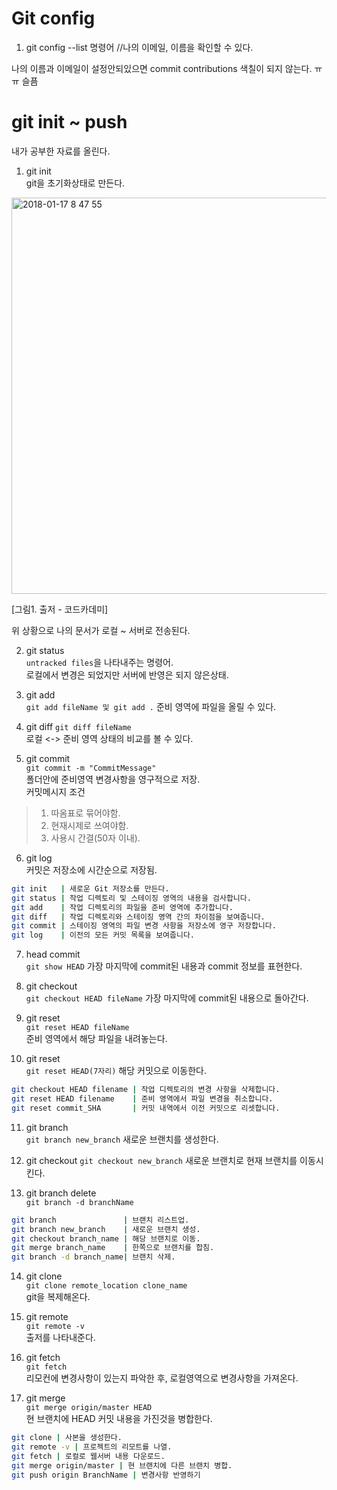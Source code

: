 # Git config

1. git config --list 명령어 //나의 이메일, 이름을 확인할 수 있다.

나의 이름과 이메일이 설정안되있으면 commit contributions 색칠이 되지 않는다. ㅠㅠ 슬픔  

# git init ~ push  

내가 공부한 자료를 올린다.  

1. git init  
git을 초기화상태로 만든다. 

<img width="634" alt="2018-01-17 8 47 55" src="https://user-images.githubusercontent.com/25549306/35018102-5677de38-fb63-11e7-8e90-5162d71bc60b.png">

[그림1. 출저 - 코드카데미]  

위 상황으로 나의 문서가 로컬 ~ 서버로 전송된다.  

2. git status  
`untracked files`을 나타내주는 명령어.  
로컬에서 변경은 되었지만 서버에 반영은 되지 않은상태.  

3. git add  
` git add fileName 및 git add . `
준비 영역에 파일을 올릴 수 있다.  

4. git diff
`git diff fileName`  
로컬 <-> 준비 영역 상태의 비교를 볼 수 있다.  

5. git commit  
`git commit -m "CommitMessage"`  
폴더안에 준비영역 변경사항을 영구적으로 저장.  
커밋메시지 조건  
> 1. 따옴표로 묶어야함.  
> 2. 현재시제로 쓰여야함.   
> 3. 사용시 간결(50자 이내).

6. git log  
커밋은 저장소에 시간순으로 저장됨.  

```sh  
git init   | 새로운 Git 저장소를 만든다.
git status | 작업 디렉토리 및 스테이징 영역의 내용을 검사합니다.
git add    | 작업 디렉토리의 파일을 준비 영역에 추가합니다.
git diff   | 작업 디렉토리와 스테이징 영역 간의 차이점을 보여줍니다.
git commit | 스테이징 영역의 파일 변경 사항을 저장소에 영구 저장합니다.
git log    | 이전의 모든 커밋 목록을 보여줍니다.  
```

7. head commit  
`git show HEAD`
가장 마지막에 commit된 내용과 commit 정보를 표현한다.  

8. git checkout  
`git checkout HEAD fileName`
가장 마지막에 commit된 내용으로 돌아간다.  

9. git reset   
`git reset HEAD fileName`  
준비 영역에서 해당 파일을 내려놓는다.  

10. git reset  
`git reset HEAD(7자리)`
해당 커밋으로 이동한다.   

```sh
git checkout HEAD filename | 작업 디렉토리의 변경 사항을 삭제합니다.  
git reset HEAD filename    | 준비 영역에서 파일 변경을 취소합니다. 
git reset commit_SHA       | 커밋 내역에서 이전 커밋으로 리셋합니다. 
```

11. git branch  
`git branch new_branch`
새로운 브랜치를 생성한다.  

12. git checkout 
`git checkout new_branch`
새로운 브랜치로 현재 브랜치를 이동시킨다.  

13. git branch delete  
`git branch -d branchName`

```sh
git branch               | 브랜치 리스트업.
git branch new_branch    | 새로운 브랜치 생성.
git checkout branch_name | 해당 브랜치로 이동.
git merge branch_name    | 한쪽으로 브랜치를 합침.
git branch -d branch_name| 브랜치 삭제.
```

14. git clone  
`git clone remote_location clone_name`  
git을 복제해온다.  

15. git remote  
`git remote -v`  
출저를 나타내준다.  

16. git fetch  
`git fetch`  
리모컨에 변경사항이 있는지 파악한 후, 로컬영역으로 변경사항을 가져온다.  

17. git merge  
`git merge origin/master HEAD`  
현 브랜치에 HEAD 커밋 내용을 가진것을 병합한다.  

```sh
git clone | 사본을 생성한다.  
git remote -v | 프로젝트의 리모트를 나열.  
git fetch | 로컬로 웹서버 내용 다운로드.
git merge origin/master | 현 브랜치에 다른 브랜치 병합.
git push origin BranchName | 변경사항 반영하기
```


